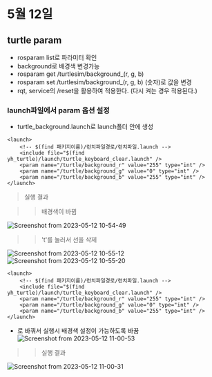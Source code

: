 # 5월 12일

## turtle param
- rosparam list로 파라미터 확인
- background로 배경색 변경가능
- rosparam get /turtlesim/background_(r, g, b)
- rosparam set /turtlesim/background_(r, g, b) (숫자)로 값을 변경
- rqt, service의 /reset을 활용하여 적용한다. (다시 켜는 경우 적용된다.)

### launch파일에서 param 옵션 설정
- turtle_background.launch로 launch폴더 안에 생성
```launch
<launch>
    <!-- $(find 패키지이름)/런치파일경로/런치파일.launch -->
    <include file="$(find yh_turtle)/launch/turtle_keyboard_clear.launch" />
    <param name="/turtle/background_r" value="255" type="int" />
    <param name="/turtle/background_g" value="0" type="int" />
    <param name="/turtle/background_b" value="255" type="int" />
</launch>
```
> 실행 결과

>> 배경색이 바뀜

![Screenshot from 2023-05-12 10-54-49](https://github.com/ajhwan/ros-study/assets/129160008/711ac0c2-d6c4-4105-8957-47c8ff4c2393)

>> 't'를 눌러서 선을 삭제

![Screenshot from 2023-05-12 10-55-12](https://github.com/ajhwan/ros-study/assets/129160008/4d0f3dd5-f3c0-4527-b1a7-c8a96f52a610)
![Screenshot from 2023-05-12 10-55-20](https://github.com/ajhwan/ros-study/assets/129160008/d102dbfd-f0a3-4604-93e6-b7b57f01b94b)

```launch
<launch>
    <!-- $(find 패키지이름)/런치파일경로/런치파일.launch -->
    <include file="$(find yh_turtle)/launch/turtle_keyboard_clear.launch" />
    <param name="/turtle/background_r" value="255" type="int" />
    <param name="/turtle/background_g" value="0" type="int" />
    <param name="/turtle/background_b" value="255" type="int" />
</launch>
```
- 로 바꿔서 실행시 배경색 설정이 가능하도록 바꿈
![Screenshot from 2023-05-12 11-00-53](https://github.com/ajhwan/ros-study/assets/129160008/7eaffd91-d99d-4e5e-9128-d5023f2e1e14)

>> 실행 결과

![Screenshot from 2023-05-12 11-00-31](https://github.com/ajhwan/ros-study/assets/129160008/b16d9270-0d0f-4999-8006-c3dcb1322855)


